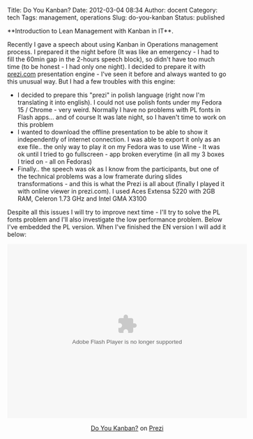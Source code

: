 Title: Do You Kanban?
Date: 2012-03-04 08:34
Author: docent
Category: tech
Tags: management, operations
Slug: do-you-kanban
Status: published

<!--:en-->**Introduction to Lean Management with Kanban in IT**.

Recently I gave a speech about using Kanban in Operations management
process. I prepared it the night before (It was like an emergency - I
had to fill the 60min gap in the 2-hours speech block), so didn't have
too much time (to be honest - I had only one night). I decided to
prepare it with [prezi.com](prezi.com) presentation engine - I've seen
it before and always wanted to go this unusual way. But I had a few
troubles with this engine:

-   I decided to prepare this "prezi" in polish language (right now I'm
    translating it into english). I could not use polish fonts under my
    Fedora 15 / Chrome - very weird. Normally I have no problems with PL
    fonts in Flash apps... and of course It was late night, so I haven't
    time to work on this problem
-   I wanted to download the offline presentation to be able to show it
    independently of internet connection. I was able to export it only
    as an exe file.. the only way to play it on my Fedora was to use
    Wine - It was ok until I tried to go fullscreen - app broken
    everytime (in all my 3 boxes I tried on - all on Fedoras)
-   Finally.. the speech was ok as I know from the participants, but one
    of the technical problems was a low framerate during slides
    transformations - and this is what the Prezi is all about (finally I
    played it with online viewer in prezi.com). I used Aces Extensa 5220
    with 2GB RAM, Celeron 1.73 GHz and Intel GMA X3100

Despite all this issues I will try to improve next time - I'll try to
solve the PL fonts problem and I'll also investigate the low performance
problem. Below I've embedded the PL version. When I've finished the EN
version I will add it below:

<div class="prezi-player">

<style type="text/css" media="screen">.prezi-player { width: 550px; } .prezi-player-links { text-align: center; }</style>
<object id="prezi_xncyx7ux34ll" name="prezi_xncyx7ux34ll" classid="clsid:D27CDB6E-AE6D-11cf-96B8-444553540000" width="550" height="400"><param name="movie" value="http://prezi.com/bin/preziloader.swf"></param><param name="allowfullscreen" value="true"></param><param name="allowscriptaccess" value="always"></param><param name="bgcolor" value="#ffffff"></param><param name="flashvars" value="prezi_id=xncyx7ux34ll&amp;lock_to_path=0&amp;color=ffffff&amp;autoplay=no&amp;autohide_ctrls=0"></param><embed id="preziEmbed_xncyx7ux34ll" name="preziEmbed_xncyx7ux34ll" src="http://prezi.com/bin/preziloader.swf" type="application/x-shockwave-flash" allowfullscreen="true" allowscriptaccess="always" width="550" height="400" bgcolor="#ffffff" flashvars="prezi_id=xncyx7ux34ll&amp;lock_to_path=0&amp;color=ffffff&amp;autoplay=no&amp;autohide_ctrls=0"></embed></object>

<div class="prezi-player-links">

[Do You
Kanban?](http://prezi.com/xncyx7ux34ll/do-you-kanban/ "Do You Kanban?")
on [Prezi](http://prezi.com)

</div>

</div>

<!--:-->
